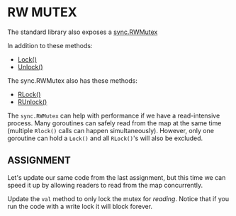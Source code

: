 # RW MUTEX
The standard library also exposes a [sync.RWMutex](https://golang.org/pkg/sync/#RWMutex)

In addition to these methods:

- [Lock()](https://golang.org/pkg/sync/#Mutex.Lock)
- [Unlock()](https://golang.org/pkg/sync/#Mutex.Unlock)

The sync.RWMutex also has these methods:

- [RLock()](https://golang.org/pkg/sync/#RWMutex.RLock)
- [RUnlock()](https://golang.org/pkg/sync/#RWMutex.RUnlock)

The `sync.RWMutex` can help with performance if we have a read-intensive process. Many goroutines can safely read from the map at the same time (multiple `Rlock()` calls can happen simultaneously). However, only one goroutine can hold a `Lock()` and all `RLock()`'s will also be excluded.

## ASSIGNMENT
Let's update our same code from the last assignment, but this time we can speed it up by allowing readers to read from the map concurrently.

Update the `val` method to only lock the mutex for *reading*. Notice that if you run the code with a write lock it will block forever.